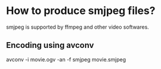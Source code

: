 # How to produce smjpeg files?

smjpeg is supported by ffmpeg and other video softwares.

## Encoding using avconv

avconv -i movie.ogv -an -f smjpeg movie.smjpeg